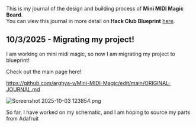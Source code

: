 <!--
  ===================    !!READ THIS NOTICE!!   ====================
  DO NOT edit this file manually. Your changes WILL BE OVERWRITTEN!
  This journal is auto generated and updated by Hack Club Blueprint.
  To edit this file, please edit your journal entries on Blueprint.
  ==================================================================
-->

This is my journal of the design and building process of **Mini MIDI Magic Board**.  
You can view this journal in more detail on **Hack Club Blueprint** [here](https://blueprint.hackclub.com/projects/61).


## 10/3/2025 - Migrating my project!  

I am working on mini midi magic, so now I am migrating my project to blueprint!

Check out the main page here!

https://github.com/arghya-v/Mini-MIDI-Magic/edit/main/ORIGINAL-JOURNAL.md

![Screenshot 2025-10-03 123854.png](https://blueprint.hackclub.com/user-attachments/blobs/redirect/eyJfcmFpbHMiOnsiZGF0YSI6MTYxLCJwdXIiOiJibG9iX2lkIn19--eddafa64bfda4731b95c5a81adf2f123317475f3/Screenshot%202025-10-03%20123854.png)

So far, I have worked on my schematic, and I am hoping to source my parts from Adafruit  

